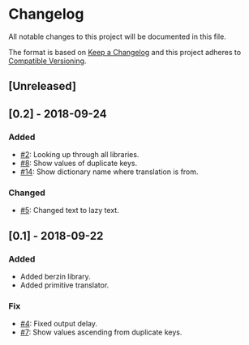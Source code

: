 # Changelog

All notable changes to this project will be documented in this file.

The format is based on [Keep a Changelog](http://keepachangelog.com/en/1.0.0/)
and this project adheres to
[Compatible Versioning](https://github.com/staltz/comver).

## [Unreleased]

## [0.2] - 2018-09-24

### Added

* [#2](https://github.com/willbasky/TibetCli/issues/2):
  Looking up through all libraries.
* [#8](https://github.com/willbasky/TibetCli/issues/8):
  Show values of duplicate keys.
* [#14](https://github.com/willbasky/TibetCli/issues/14):
  Show dictionary name where translation is from.

### Changed

* [#5](https://github.com/willbasky/TibetCli/issues/5):
  Changed text to lazy text.

## [0.1] - 2018-09-22

### Added

* Added berzin library.
* Added primitive translator.

### Fix

* [#4](https://github.com/willbasky/TibetCli/issues/4):
  Fixed output delay.
* [#7](https://github.com/willbasky/TibetCli/issues/7):
  Show values ascending from duplicate keys.
